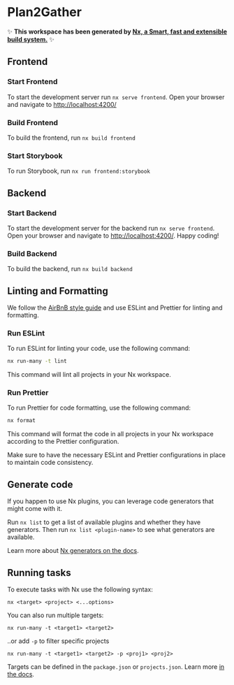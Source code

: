 # Plan2Gather

✨ **This workspace has been generated by [Nx, a Smart, fast and extensible build system.](https://nx.dev)** ✨

## Frontend

### Start Frontend

To start the development server run `nx serve frontend`. Open your browser and navigate to <http://localhost:4200/>

### Build Frontend

To build the frontend, run `nx build frontend`

### Start Storybook

To run Storybook, run `nx run frontend:storybook`

## Backend

### Start Backend

To start the development server for the backend run `nx serve frontend`. Open your browser and navigate to <http://localhost:4200/>. Happy coding!

### Build Backend

To build the backend, run `nx build backend`

## Linting and Formatting

We follow the [AirBnB style guide](https://github.com/airbnb/javascript) and use ESLint and Prettier for linting and formatting.

### Run ESLint

To run ESLint for linting your code, use the following command:

```bash
nx run-many -t lint
```

This command will lint all projects in your Nx workspace.

### Run Prettier

To run Prettier for code formatting, use the following command:

```bash
nx format
```

This command will format the code in all projects in your Nx workspace according to the Prettier configuration.

Make sure to have the necessary ESLint and Prettier configurations in place to maintain code consistency.

## Generate code

If you happen to use Nx plugins, you can leverage code generators that might come with it.

Run `nx list` to get a list of available plugins and whether they have generators. Then run `nx list <plugin-name>` to see what generators are available.

Learn more about [Nx generators on the docs](https://nx.dev/plugin-features/use-code-generators).

## Running tasks

To execute tasks with Nx use the following syntax:

```
nx <target> <project> <...options>
```

You can also run multiple targets:

```
nx run-many -t <target1> <target2>
```

..or add `-p` to filter specific projects

```
nx run-many -t <target1> <target2> -p <proj1> <proj2>
```

Targets can be defined in the `package.json` or `projects.json`. Learn more [in the docs](https://nx.dev/core-features/run-tasks).
